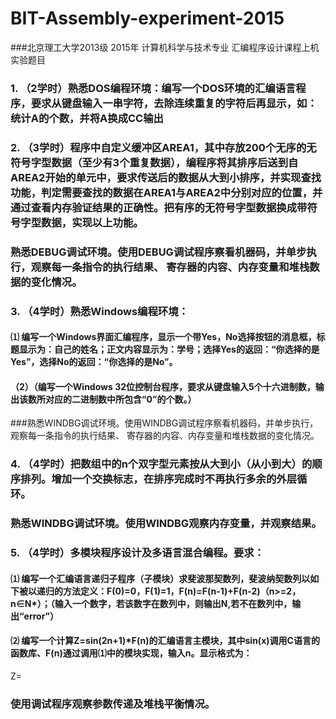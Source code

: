 # BIT-Assembly-experiment-2015
###北京理工大学2013级 2015年 计算机科学与技术专业 汇编程序设计课程上机实验题目 

### 1.	（2学时）熟悉DOS编程环境：编写一个DOS环境的汇编语言程序，要求从键盘输入一串字符，去除连续重复的字符后再显示，如：统计A的个数，并将A换成CC输出

###  2.	（3学时）程序中自定义缓冲区AREA1，其中存放200个无序的无符号字型数据（至少有3个重复数据），编程序将其排序后送到自AREA2开始的单元中，要求传送后的数据从大到小排序，并实现查找功能，判定需要查找的数据在AREA1与AREA2中分别对应的位置，并通过查看内存验证结果的正确性。把有序的无符号字型数据换成带符号字型数据，实现以上功能。
### 熟悉DEBUG调试环境。使用DEBUG调试程序察看机器码，并单步执行，观察每一条指令的执行结果、 寄存器的内容、内存变量和堆栈数据的变化情况。

### 3.	（4学时）熟悉Windows编程环境：
#### ⑴ 编写一个Windows界面汇编程序，显示一个带Yes，No选择按钮的消息框，标题显示为：自己的姓名；正文内容显示为：学号；选择Yes的返回：“你选择的是Yes”，选择No的返回：“你选择的是No”。
#### （2）（编写一个Windows 32位控制台程序，要求从键盘输入5个十六进制数，输出该数所对应的二进制数中所包含“0”的个数。）
###熟悉WINDBG调试环境。使用WINDBG调试程序察看机器码，并单步执行，观察每一条指令的执行结果、 寄存器的内容、内存变量和堆栈数据的变化情况。

### 4.	（4学时）把数组中的n个双字型元素按从大到小（从小到大）的顺序排列。增加一个交换标志，在排序完成时不再执行多余的外层循环。
### 熟悉WINDBG调试环境。使用WINDBG观察内存变量，并观察结果。

### 5.	（4学时）多模块程序设计及多语言混合编程。要求：
#### ⑴ 编写一个汇编语言递归子程序（子模块）求斐波那契数列，斐波纳契数列以如下被以递归的方法定义：F(0)=0，F(1)=1，F(n)=F(n-1)+F(n-2)（n>=2，n∈N*）；（输入一个数字，若该数字在数列中，则输出N,若不在数列中，输出“error”）

#### ⑵ 编写一个计算Z=sin(2n+1)*F(n)的汇编语言主模块，其中sin(x)调用C语言的函数库、F(n)通过调用⑴中的模块实现，输入n。显示格式为：
Z=        

### 使用调试程序观察参数传递及堆栈平衡情况。



